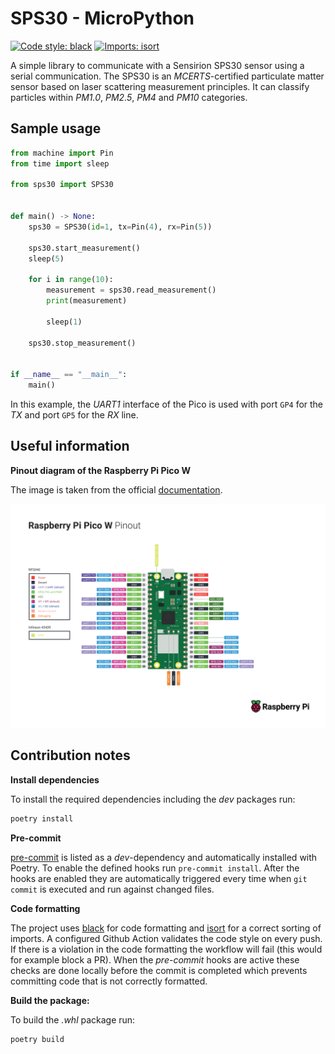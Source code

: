 # SPS30 - MicroPython

[![Code style: black](https://img.shields.io/badge/code%20style-black-000000.svg?style=flat-square)](https://github.com/psf/black)
[![Imports: isort](https://img.shields.io/badge/%20imports-isort-%231674b1?style=flat-square&labelColor=ef8336)](https://pycqa.github.io/isort/)

A simple library to communicate with a Sensirion SPS30 sensor using a serial communication.
The SPS30 is an *MCERTS*-certified particulate matter sensor based on laser scattering measurement principles.
It can classify particles within *PM1.0*, *PM2.5*, *PM4* and *PM10* categories.

## Sample usage

```python
from machine import Pin
from time import sleep

from sps30 import SPS30


def main() -> None:
    sps30 = SPS30(id=1, tx=Pin(4), rx=Pin(5))

    sps30.start_measurement()
    sleep(5)

    for i in range(10):
        measurement = sps30.read_measurement()
        print(measurement)

        sleep(1)

    sps30.stop_measurement()


if __name__ == "__main__":
    main()
```

In this example, the *UART1* interface of the Pico is used with port `GP4` for the *TX* and port `GP5` for the *RX* line.

## Useful information

**Pinout diagram of the Raspberry Pi Pico W**

The image is taken from the official [documentation](https://www.raspberrypi.com/documentation/microcontrollers/raspberry-pi-pico.html).

<p align="center">
<img src="/assets/pico_w_pinout.png" alt="Raspberry Pi Pico W Pinout" title="Raspberry Pi Pico W Pinout" style="width: 800px">
</p>

## Contribution notes

**Install dependencies**

To install the required dependencies including the *dev* packages run:
```bash
poetry install
```

**Pre-commit**

[pre-commit](https://pre-commit.com) is listed as a *dev*-dependency and automatically installed with Poetry.
To enable the defined hooks run `pre-commit install`.
After the hooks are enabled they are automatically triggered every time when `git commit` is executed and run against changed files.

**Code formatting**

The project uses [black](https://github.com/psf/black) for code formatting and [isort](https://pycqa.github.io/isort/) for a correct sorting of imports.
A configured Github Action validates the code style on every push.
If there is a violation in the code formatting the workflow will fail (this would for example block a PR).
When the *pre-commit* hooks are active these checks are done locally before the commit is completed which prevents committing code that is not correctly formatted.

**Build the package:**

To build the *.whl* package run:
```bash
poetry build
```
